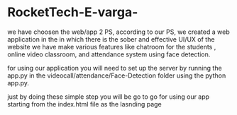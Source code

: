 # RocketTech-E-varga-

we have choosen the web/app 2 PS, according to our PS, we created a web application in the in which there is the sober and effective UI/UX of the website 
we have make various features like chatroom for the students , online video classroom, and attendance system using face detection.

for using our application you will need to set up the server by running the app.py in the videocall/attendance/Face-Detection folder using the python app.py.

just by doing these simple step you will be go to go for using our app starting from the index.html file as the lasnding page
